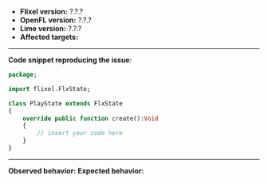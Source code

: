 - **Flixel version:** ?.?.?
- **OpenFL version:** ?.?.?
- **Lime version:** ?.?.?
- **Affected targets:**

________________________________

**Code snippet reproducing the issue**:

```haxe
package;

import flixel.FlxState;

class PlayState extends FlxState
{
	override public function create():Void
	{
		// insert your code here
	}
}
```

________________________________

**Observed behavior:**
**Expected behavior:**